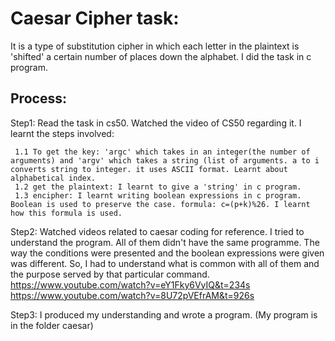 # Caesar Cipher task:
It is a type of substitution cipher in which each letter in the plaintext is 'shifted' a certain number of places down the alphabet. I did the task in c program. 
## Process:
Step1: Read the task in cs50. Watched the video of CS50 regarding it. I learnt the steps involved:

     1.1 To get the key: 'argc' which takes in an integer(the number of arguments) and 'argv' which takes a string (list of arguments. a to i converts string to integer. it uses ASCII format. Learnt about alphabetical index.
     1.2 get the plaintext: I learnt to give a 'string' in c program. 
     1.3 encipher: I learnt writing boolean expressions in c program. Boolean is used to preserve the case. formula: c=(p+k)%26. I learnt how this formula is used. 
        
Step2: Watched videos related to caesar coding for reference. I tried to understand the program. All of them didn't have the same           programme. The way the conditions were presented and the boolean expressions were given was different. So, I had to understand what is common with all of them and the purpose served by that particular command.
https://www.youtube.com/watch?v=eY1Fky6VyIQ&t=234s
https://www.youtube.com/watch?v=8U72pVEfrAM&t=926s

Step3: I produced my understanding and wrote a program. (My program is in the folder caesar)


